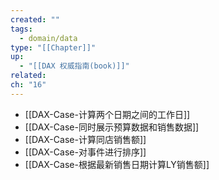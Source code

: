 ```yaml
---
created: ""
tags:
  - domain/data
type: "[[Chapter]]"
up:
  - "[[DAX 权威指南(book)]]"
related: 
ch: "16"
---
```

- [[DAX-Case-计算两个日期之间的工作日]]
- [[DAX-Case-同时展示预算数据和销售数据]]
- [[DAX-Case-计算同店销售额]]
- [[DAX-Case-对事件进行排序]]
- [[DAX-Case-根据最新销售日期计算LY销售额]]